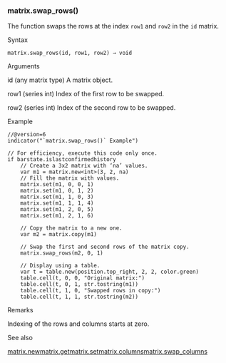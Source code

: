 ### matrix.swap\_rows()

The function swaps the rows at the index `row1` and `row2` in the `id` matrix.

Syntax

```
matrix.swap_rows(id, row1, row2) → void
```

Arguments

id (any matrix type) A matrix object.

row1 (series int) Index of the first row to be swapped.

row2 (series int) Index of the second row to be swapped.

Example

```
//@version=6  
indicator("`matrix.swap_rows()` Example")  
  
// For efficiency, execute this code only once.  
if barstate.islastconfirmedhistory  
    // Create a 3x2 matrix with ‘na’ values.  
    var m1 = matrix.new<int>(3, 2, na)  
    // Fill the matrix with values.  
    matrix.set(m1, 0, 0, 1)  
    matrix.set(m1, 0, 1, 2)  
    matrix.set(m1, 1, 0, 3)  
    matrix.set(m1, 1, 1, 4)  
    matrix.set(m1, 2, 0, 5)  
    matrix.set(m1, 2, 1, 6)  
  
    // Copy the matrix to a new one.  
    var m2 = matrix.copy(m1)  
  
    // Swap the first and second rows of the matrix copy.  
    matrix.swap_rows(m2, 0, 1)  
  
    // Display using a table.  
    var t = table.new(position.top_right, 2, 2, color.green)  
    table.cell(t, 0, 0, "Original matrix:")  
    table.cell(t, 0, 1, str.tostring(m1))  
    table.cell(t, 1, 0, "Swapped rows in copy:")  
    table.cell(t, 1, 1, str.tostring(m2))
```

Remarks

Indexing of the rows and columns starts at zero.

See also

[matrix.new<type>](#fun_matrix.new<type>)[matrix.get](#fun_matrix.get)[matrix.set](#fun_matrix.set)[matrix.columns](#fun_matrix.columns)[matrix.swap\_columns](#fun_matrix.swap_columns)
